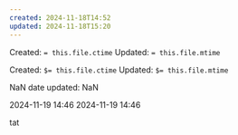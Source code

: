 ```yaml
---
created: 2024-11-18T14:52
updated: 2024-11-18T15:20
---
```

Created:  `= this.file.ctime`
Updated: `= this.file.mtime`

Created:  `$= this.file.ctime`
Updated: `$= this.file.mtime`

NaN
date updated: NaN

2024-11-19 14:46
2024-11-19 14:46

tat